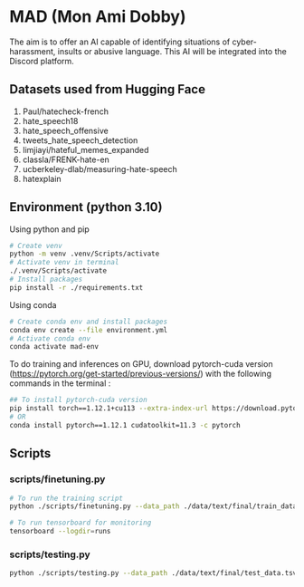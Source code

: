 # MAD (Mon Ami Dobby)
The aim is to offer an AI capable of identifying situations of cyber-harassment, insults or abusive language. This AI will be integrated into the Discord platform.

## Datasets used from Hugging Face
1) Paul/hatecheck-french
2) hate_speech18 
3) hate_speech_offensive
4) tweets_hate_speech_detection
5) limjiayi/hateful_memes_expanded 
6) classla/FRENK-hate-en 
7) ucberkeley-dlab/measuring-hate-speech 
8) hatexplain

## Environment (python 3.10)
Using python and pip
```bash
# Create venv
python -m venv .venv/Scripts/activate
# Activate venv in terminal
./.venv/Scripts/activate
# Install packages
pip install -r ./requirements.txt
```
Using conda
```bash
# Create conda env and install packages
conda env create --file environment.yml
# Activate conda env
conda activate mad-env
```

To do training and inferences on GPU, download pytorch-cuda version (https://pytorch.org/get-started/previous-versions/) with the following commands in the terminal :
```bash
## To install pytorch-cuda version
pip install torch==1.12.1+cu113 --extra-index-url https://download.pytorch.org/whl/cu113
# OR
conda install pytorch==1.12.1 cudatoolkit=11.3 -c pytorch
```

## Scripts
### scripts/finetuning.py
```bash
# To run the training script
python ./scripts/finetuning.py --data_path ./data/text/final/train_data.tsv
```
```bash
# To run tensorboard for monitoring
tensorboard --logdir=runs
```

### scripts/testing.py
```bash
python ./scripts/testing.py --data_path ./data/text/final/test_data.tsv --model_dir ./models/camembert_mad_v1
```